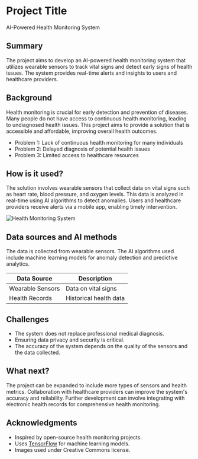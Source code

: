 # Project Title
AI-Powered Health Monitoring System

## Summary
The project aims to develop an AI-powered health monitoring system that utilizes wearable sensors to track vital signs and detect early signs of health issues. The system provides real-time alerts and insights to users and healthcare providers.

## Background
Health monitoring is crucial for early detection and prevention of diseases. Many people do not have access to continuous health monitoring, leading to undiagnosed health issues. This project aims to provide a solution that is accessible and affordable, improving overall health outcomes.

* Problem 1: Lack of continuous health monitoring for many individuals
* Problem 2: Delayed diagnosis of potential health issues
* Problem 3: Limited access to healthcare resources

## How is it used?
The solution involves wearable sensors that collect data on vital signs such as heart rate, blood pressure, and oxygen levels. This data is analyzed in real-time using AI algorithms to detect anomalies. Users and healthcare providers receive alerts via a mobile app, enabling timely intervention.

![Health Monitoring System](https://upload.wikimedia.org/wikipedia/commons/5/5e/Sleeping_cat_on_her_back.jpg)

## Data sources and AI methods
The data is collected from wearable sensors. The AI algorithms used include machine learning models for anomaly detection and predictive analytics.

| Data Source      | Description |
| ---------------- | ----------- |
| Wearable Sensors | Data on vital signs |
| Health Records   | Historical health data |

## Challenges
* The system does not replace professional medical diagnosis.
* Ensuring data privacy and security is critical.
* The accuracy of the system depends on the quality of the sensors and the data collected.

## What next?
The project can be expanded to include more types of sensors and health metrics. Collaboration with healthcare providers can improve the system's accuracy and reliability. Further development can involve integrating with electronic health records for comprehensive health monitoring.

## Acknowledgments
* Inspired by open-source health monitoring projects.
* Uses [TensorFlow](https://www.tensorflow.org/) for machine learning models.
* Images used under Creative Commons license.

